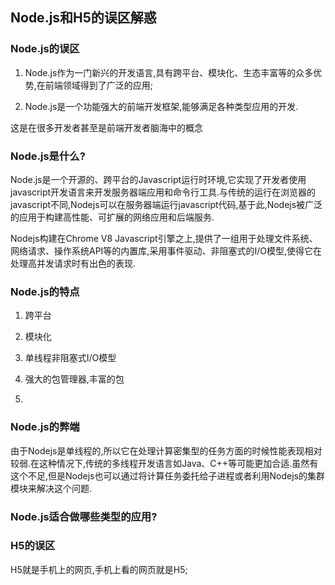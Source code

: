 ## Node.js和H5的误区解惑

### Node.js的误区

1. Node.js作为一门新兴的开发语言,具有跨平台、模块化、生态丰富等的众多优势,在前端领域得到了广泛的应用;

2. Node.js是一个功能强大的前端开发框架,能够满足各种类型应用的开发.

这是在很多开发者甚至是前端开发者脑海中的概念

### Node.js是什么?

Node.js是一个开源的、跨平台的Javascript运行时环境,它实现了开发者使用javascript开发语言来开发服务器端应用和命令行工具.与传统的运行在浏览器的javascript不同,Nodejs可以在服务器端运行javascript代码,基于此,Nodejs被广泛的应用于构建高性能、可扩展的网络应用和后端服务.

Nodejs构建在Chrome V8 Javascript引擎之上,提供了一组用于处理文件系统、网络请求、操作系统API等的内置库,采用事件驱动、非阻塞式的I/O模型,使得它在处理高并发请求时有出色的表现.

### Node.js的特点

1. 跨平台

2. 模块化

3. 单线程非阻塞式I/O模型

4. 强大的包管理器,丰富的包

5. 

### Node.js的弊端

由于Nodejs是单线程的,所以它在处理计算密集型的任务方面的时候性能表现相对较弱.在这种情况下,传统的多线程开发语言如Java、C++等可能更加合适.虽然有这个不足,但是Nodejs也可以通过将计算任务委托给子进程或者利用Nodejs的集群模块来解决这个问题.

### Node.js适合做哪些类型的应用?

### H5的误区

H5就是手机上的网页,手机上看的网页就是H5;